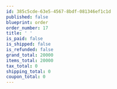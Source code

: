 ```yaml
---
id: 385c5cde-63e5-4567-8bdf-081346ef1c1d
published: false
blueprint: order
order_number: 17
title: ' '
is_paid: false
is_shipped: false
is_refunded: false
grand_total: 20000
items_total: 20000
tax_total: 0
shipping_total: 0
coupon_total: 0
---
```

